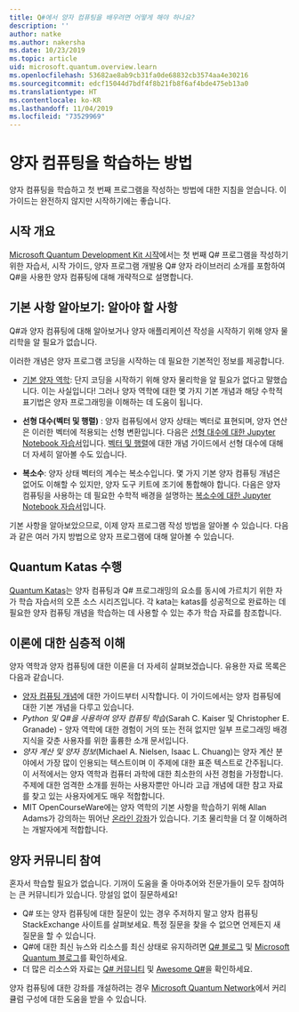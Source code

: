 ```yaml
---
title: Q#에서 양자 컴퓨팅을 배우려면 어떻게 해야 하나요?
description: ''
author: natke
ms.author: nakersha
ms.date: 10/23/2019
ms.topic: article
uid: microsoft.quantum.overview.learn
ms.openlocfilehash: 53682ae8ab9cb31fa0de68832cb3574aa4e30216
ms.sourcegitcommit: edcf15044d7bdf4f8b21fb8f6af4bde475eb13a0
ms.translationtype: HT
ms.contentlocale: ko-KR
ms.lasthandoff: 11/04/2019
ms.locfileid: "73529969"
---
```

# <a name="how-to-learn-quantum-computing"></a>양자 컴퓨팅을 학습하는 방법

양자 컴퓨팅을 학습하고 첫 번째 프로그램을 작성하는 방법에 대한 지침을 얻습니다. 이 가이드는 완전하지 않지만 시작하기에는 좋습니다.

## <a name="getting-started-overview"></a>시작 개요

[Microsoft Quantum Development Kit 시작](xref:microsoft.quantum.welcome)에서는 첫 번째 Q# 프로그램을 작성하기 위한 자습서, 시작 가이드, 양자 프로그램 개발용 Q# 양자 라이브러리 소개를 포함하여 Q#을 사용한 양자 컴퓨팅에 대해 개략적으로 설명합니다.

## <a name="learning-the-basics-what-do-you-need-to-know"></a>기본 사항 알아보기: 알아야 할 사항

Q#과 양자 컴퓨팅에 대해 알아보거나 양자 애플리케이션 작성을 시작하기 위해 양자 물리학을 알 필요가 없습니다.

이러한 개념은 양자 프로그램 코딩을 시작하는 데 필요한 기본적인 정보를 제공합니다.  

* [기본 양자 역학](xref:microsoft.quantum.concepts.intro): 단지 코딩을 시작하기 위해 양자 물리학을 알 필요가 없다고 말했습니다. 이는 사실입니다! 그러나 양자 역학에 대한 몇 가지 기본 개념과 해당 수학적 표기법은 양자 프로그래밍을 이해하는 데 도움이 됩니다.

* **선형 대수(벡터 및 행렬)** : 양자 컴퓨팅에서 양자 상태는 벡터로 표현되며, 양자 연산은 이러한 벡터에 적용되는 선형 변환입니다.  다음은 [선형 대수에 대한 Jupyter Notebook 자습서](https://github.com/microsoft/QuantumKatas/tree/master/tutorials/LinearAlgebra)입니다.  [벡터 및 행렬](xref:microsoft.quantum.concepts.vectors)에 대한 개념 가이드에서 선형 대수에 대해 더 자세히 알아볼 수도 있습니다.

* **복소수**: 양자 상태 벡터의 계수는 복소수입니다. 몇 가지 기본 양자 컴퓨팅 개념은 없어도 이해할 수 있지만, 양자 도구 키트에 조기에 통합해야 합니다.  다음은 양자 컴퓨팅을 사용하는 데 필요한 수학적 배경을 설명하는 [복소수에 대한 Jupyter Notebook 자습서](https://github.com/microsoft/QuantumKatas/tree/master/tutorials/ComplexArithmetic)입니다. 

기본 사항을 알아보았으므로, 이제 양자 프로그램 작성 방법을 알아볼 수 있습니다.  다음과 같은 여러 가지 방법으로 양자 프로그램에 대해 알아볼 수 있습니다.

## <a name="do-the-quantum-katas"></a>Quantum Katas 수행

[Quantum Katas](xref:microsoft.quantum.overview.katas)는 양자 컴퓨팅과 Q# 프로그래밍의 요소를 동시에 가르치기 위한 자가 학습 자습서의 오픈 소스 시리즈입니다.  각 kata는 katas를 성공적으로 완료하는 데 필요한 양자 컴퓨팅 개념을 학습하는 데 사용할 수 있는 추가 학습 자료를 참조합니다.  

## <a name="dive-into-the-theory"></a>이론에 대한 심층적 이해

양자 역학과 양자 컴퓨팅에 대한 이론을 더 자세히 살펴보겠습니다. 유용한 자료 목록은 다음과 같습니다.

* [양자 컴퓨팅 개념](xref:microsoft.quantum.concepts.intro)에 대한 가이드부터 시작합니다. 이 가이드에서는 양자 컴퓨팅에 대한 기본 개념을 다루고 있습니다.
* _Python 및 Q#을 사용하여 양자 컴퓨팅 학습_(Sarah C. Kaiser 및 Christopher E. Granade) - 양자 역학에 대한 경험이 거의 또는 전혀 없지만 일부 프로그래밍 배경 지식을 갖춘 사용자를 위한 훌륭한 소개 문서입니다.
* _양자 계산 및 양자 정보_(Michael A. Nielsen, Isaac L. Chuang)는 양자 계산 분야에서 가장 많이 인용되는 텍스트이며 이 주제에 대한 표준 텍스트로 간주됩니다. 이 서적에서는 양자 역학과 컴퓨터 과학에 대한 최소한의 사전 경험을 가정합니다. 주제에 대한 엄격한 소개를 원하는 사용자뿐만 아니라 고급 개념에 대한 참고 자료를 찾고 있는 사용자에게도 매우 적합합니다.
* MIT OpenCourseWare에는 양자 역학의 기본 사항을 학습하기 위해 Allan Adams가 강의하는 뛰어난 [온라인 강좌](https://www.youtube.com/watch?v=lZ3bPUKo5zc&list=PLUl4u3cNGP61-9PEhRognw5vryrSEVLPr)가 있습니다. 기초 물리학을 더 잘 이해하려는 개발자에게 적합합니다.

## <a name="join-the-quantum-community"></a>양자 커뮤니티 참여

혼자서 학습할 필요가 없습니다. 기꺼이 도움을 줄 아마추어와 전문가들이 모두 참여하는 큰 커뮤니티가 있습니다. 망설임 없이 질문하세요!

* Q# 또는 양자 컴퓨팅에 대한 질문이 있는 경우 주저하지 말고 양자 컴퓨팅 StackExchange 사이트를 살펴보세요. 특정 질문을 찾을 수 없으면 언제든지 새 질문을 할 수 있습니다. 
* Q#에 대한 최신 뉴스와 리소스를 최신 상태로 유지하려면 [Q# 블로그](https://devblogs.microsoft.com/qsharp/) 및 [Microsoft Quantum 블로그](https://cloudblogs.microsoft.com/quantum/)를 확인하세요.
* 더 많은 리소스와 자료는 [Q# 커뮤니티](https://qsharp.community/) 및 [Awesome Q#](https://project-awesome.org/ebraminio/awesome-qsharp)을 확인하세요.

 양자 컴퓨팅에 대한 강좌를 개설하려는 경우 [Microsoft Quantum Network](https://info.microsoft.com/LearnMoreAboutMicrosoftQuantumNetwork.html)에서 커리큘럼 구성에 대한 도움을 받을 수 있습니다.  

